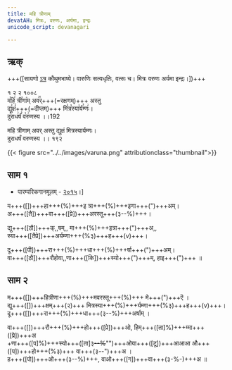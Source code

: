 ```yaml
---
title: महि त्रीणाम्
devatAH: मित्रः, वरुणः, अर्यमा, इन्द्रः
unicode_script: devanagari  

--- 
```


## ऋक्

+++([सायणो [ऽत्र](https://archive.org/details/SamaVedaSanhitaWithSayanabhashyaVolume1SatyavrataSamasrami1874bis_201804/page/n473) कौथुमभाष्ये। वारुणिः सत्यधृतिः, वत्सः च। मित्रः वरुणः अर्यमा इन्द्रः।])+++

१ २ २ १००८  
म꣡हि꣢ त्री꣣णा꣡म् अव꣢꣯र्+++(=रक्षणम्)+++ अस्तु  
द्यु꣣क्षं꣢+++(=दीप्तम्)+++ मि꣣त्र꣡स्या꣢र्य꣣म्णः꣢।  
दु꣣राध꣢र्षं꣣ व꣡रु꣢णस्य ।।192

महि त्रीणाम् अवर् अस्तु द्युक्षं मित्रस्यार्यम्णः।  
दुराधर्षं वरुणस्य  ।। १९२  

{{< figure src="../../images/varuna.png" attributionclass="thumbnail">}}


## साम १
- पारम्परिकगानमूलम् - [२०१५](https://archive.org/stream/sAmaveda-jaiminIya-paravastu-paramparA-docs/UDAKA%20SAANTHI%20SAAMAANI#page/n8/mode/1up)।]
<div class="audioEmbed"  caption="रामानुजार्यः 1974 " src="https://archive
.org/download/jaiminIya-sAma-gAna-paravastu-tradition-rAmAnuja/mahi-trINAm-1.mp3"></div>
<div class="audioEmbed"  caption="गोपालार्यः 2015  " src="https://archive
.org/download/jaiminIya-sAma-gAna-paravastu-tradition-gopAla-2015/mahi-trINAm-1.mp3"></div>
<div class="audioEmbed"  caption="गोपाल-विश्वासयोर् अनुवचनम् 2018 1x" src="https://archive
.org/download/jaiminIya-sAma-gAna-paravastu-tradition-anuvachanam-gopAla-vishvAsa-2018/mahi-trINAm-1.mp3"></div>
<div class="audioEmbed"  caption="गोपाल-विश्वासयोर् अनुवचनम् 2018 1.5x" src="https://archive
.org/download/jaiminIya-sAma-gAna-paravastu-tradition-anuvachanam-gopAla-vishvAsa-2018-150p-speed/mahi-trINAm-1.mp3"></div>

म+++([])+++हा+++(%)+++इ त्रा+++(%)+++इणा+++(")+++अम्।  
अ+++([तै])+++वा+++([प्रे])+++अरस्तू+++(३--%)+++।

द्यु+++([ठौ])+++क्,,षम्,, मा+++(%)+++इत्रा+++(")+++अ,,  
स्या+++([तैप्रे])+++अर्यम्णा+++(%३)+++ह+++(v)+++।

दू+++([पी])+++रा+++(%)+++धा+++(%)+++र्षा+++(")+++अम्।  
वा+++([ठौ])+++रौहोवा,,णा+++([कि])+++स्यो+++(")+++म्, हाइ+++(")+++ ॥

## साम २
<div class="audioEmbed"  caption="रामानुजार्यः 1974 " src="https://archive
.org/download/jaiminIya-sAma-gAna-paravastu-tradition-rAmAnuja/mahi-trINAm-2.mp3"></div>
<div class="audioEmbed"  caption="गोपालार्यः 2015  " src="https://archive
.org/download/jaiminIya-sAma-gAna-paravastu-tradition-gopAla-2015/mahi-trINAm-2.mp3"></div>
<div class="audioEmbed"  caption="गोपाल-विश्वासयोर् अनुवचनम् 2018 1x" src="https://archive
.org/download/jaiminIya-sAma-gAna-paravastu-tradition-anuvachanam-gopAla-vishvAsa-2018/mahi-trINAm-2.mp3"></div>
<div class="audioEmbed"  caption="गोपाल-विश्वासयोर् अनुवचनम् 2018 1.5x" src="https://archive
.org/download/jaiminIya-sAma-gAna-paravastu-tradition-anuvachanam-gopAla-vishvAsa-2018-150p-speed/mahi-trINAm-2.mp3"></div>

म+++([])+++हित्रीणा+++(%)+++मवरस्तू+++(%)+++ मे+++(")+++ऎ ।  
द्यु+++([])+++क्षम्+++(२)+++ मित्रस्या+++(%)+++र्यम्णा+++(%३)+++ह+++(v)+++।  
दू+++([])+++रा+++(%)+++धा+++(३--%)+++अर्षाम् ।

वा+++([])+++रौ+++(%)+++हो+++([प्रे])+++ओ, हिम्+++([ता]%)+++म्मा+++([प्रे])+++अ  
+णा+++([प]%)+++स्यो+++([ता]३~~--%~~"")+++ओया+++([टू])+++आआआ औ+++([प])+++हो+++(%३)+++ वा+++(३--")+++अ ।  
ह+++([पो])+++ओ+++(३--%)+++, वाओ+++([ग])+++वा+++(३-%-)+++अ ॥
